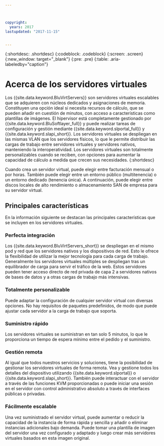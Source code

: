 ```yaml
---



copyright:
  years: 2017
lastupdated: "2017-11-15"


---
```


{:shortdesc: .shortdesc}
{:codeblock: .codeblock}
{:screen: .screen}
{:new_window: target="_blank"}
{:pre: .pre}
{:table: .aria-labeledby="caption"}

# Acerca de los servidores virtuales

Los {{site.data.keyword.BluVirtServers}} son servidores virtuales escalables que se adquieren con núcleos dedicados y asignaciones de memoria. Constituyen una opción ideal si necesita recursos de cálculo, que se pueden añadir en cuestión de minutos, con acceso a características como plantillas de imágenes. El hipervisor está completamente gestionado por {{site.data.keyword.BluSoftlayer_full}} y puede realizar tareas de configuración y gestión mediante {{site.data.keyword.slportal_full}} y {{site.data.keyword.slapi_short}}. Los servidores virtuales se despliegan en las mismas VLAN que los servidores físicos, lo que le permite distribuir las cargas de trabajo entre servidores virtuales y servidores nativos, manteniendo la interoperatividad. Los servidores virtuales son totalmente personalizables cuando se reciben, con opciones para aumentar la capacidad de cálculo a medida que crecen sus necesidades.
{:shortdesc}

Cuando crea un servidor virtual, puede elegir entre facturación mensual o por horas. También puede elegir entre un entorno público (multitenencia) o un entorno dedicado (tenencia única). A continuación, puede elegir entre discos locales de alto rendimiento o almacenamiento SAN de empresa para su servidor virtual.

## Principales características

En la información siguiente se destacan las principales características que se incluyen en los servidores virtuales.
### Perfecta integración

Los {{site.data.keyword.BluVirtServers_short}} se despliegan en el mismo pod y red que los servidores nativos y los dispositivos de red. Esto le ofrece la flexibilidad de utilizar la mejor tecnología para cada carga de trabajo. Generalmente los servidores virtuales múltiples se despliegan tras un equilibrador de carga para servir el tráfico de la web. Estos servidores pueden tener acceso directo de red privada de capa 2 a servidores nativos de bases de datos y a otras cargas de trabajo más intensivas.
### Totalmente personalizable

Puede adaptar la configuración de cualquier servidor virtual con diversas opciones. No hay requisitos de paquetes predefinidos, de modo que puede ajustar cada servidor a la carga de trabajo que soporta.

### Suministro rápido

Los servidores virtuales se suministran en tan solo 5 minutos, lo que le proporciona un tiempo de espera mínimo entre el pedido y el suministro.
### Gestión remota

Al igual que todos nuestros servicios y soluciones, tiene la posibilidad de gestionar los servidores virtuales de forma remota. Vea y gestione todos los detalles del dispositivo utilizando {{site.data.keyword.slportal}} o {{site.data.keyword.slapi_short}}. También puede interactuar con el servidor a través de las funciones KVM proporcionadas o puede iniciar una sesión en el servidor con control administrativo absoluto a través de interfaces públicas o privadas.
### Fácilmente escalable

Una vez suministrado el servidor virtual, puede aumentar o reducir la capacidad de la instancia de forma rápida y sencilla y añadir o eliminar instancias adicionales bajo demanda. Puede tomar una plantilla de imagen del servidor una vez configurado y adaptado y luego crear más servidores virtuales basados en esta imagen original.
